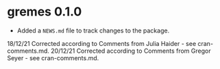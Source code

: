 # gremes 0.1.0

* Added a `NEWS.md` file to track changes to the package.

18/12/21 Corrected according to Comments from Julia Haider - see cran-comments.md. 
20/12/21 Corrected according to Comments from Gregor Seyer - see cran-comments.md. 

